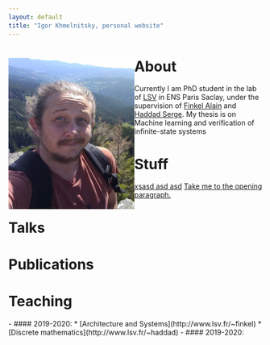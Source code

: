 ```yaml
---
layout: default
title: "Igor Khmelnitsky, personal website"
---
```


# <img src="pictures/myphoto2.jpg" style="float: left;" alt="drawing" width="250" style="margin:0px 30px"/> About
Currently I am PhD student in the lab of [LSV](https://www.lsv.fr) in ENS Paris Saclay, under the supervision of [Finkel Alain](http://www.lsv.fr/~finkel) and [Haddad Serge](http://www.lsv.fr/~haddad). My thesis is on Machine learning and verification of infinite-state systems



# Stuff 
[xsasd asd asd](Teaching)
<a href="#opening">Take me to the opening paragraph.</a>

# Talks

# Publications

# Teaching 
<p id="opening"> </p>
- ####  2019-2020:
  * [Architecture and Systems](http://www.lsv.fr/~finkel)
  * [Discrete mathematics](http://www.lsv.fr/~haddad)
- ####  2019-2020:

<!-- ![](myphoto.jpg)  -->
